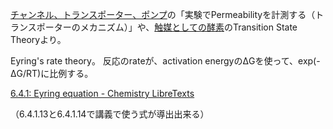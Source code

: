 [チャンネル、トランスポーター、ポンプ](チャンネル、トランスポーター、ポンプ.md)の「実験でPermeabilityを計測する（トランスポーターのメカニズム）」や、[触媒としての酵素](触媒としての酵素.md)のTransition State Theoryより。

Eyring's rate theory。
反応のrateが、activation energyのΔGを使って、exp(-ΔG/RT)に比例する。

[6.4.1: Eyring equation - Chemistry LibreTexts](https://chem.libretexts.org/Bookshelves/Physical_and_Theoretical_Chemistry_Textbook_Maps/Supplemental_Modules_%28Physical_and_Theoretical_Chemistry%29/Kinetics/06%3A_Modeling_Reaction_Kinetics/6.04%3A_Transition_State_Theory/6.4.01%3A_Eyring_equation)

（6.4.1.13と6.4.1.14で講義で使う式が導出出来る）